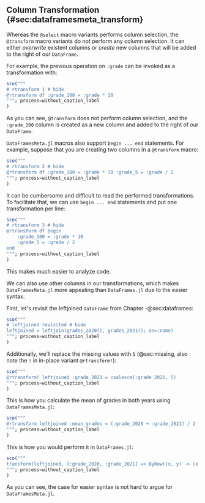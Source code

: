 ## Column Transformation {#sec:dataframesmeta_transform}

Whereas the `@select` macro variants performs column selection,
the `@transform` macro variants do _not_ perform any column selection.
It can either _overwrite_ existent columns or _create_ new columns that will be added to the right of our `DataFrame`.

For example, the previous operation on `:grade` can be invoked as a transformation with:

```jl
sco("""
# rtransform 1 # hide
@rtransform df :grade_100 = :grade * 10
"""; process=without_caption_label
)
```

As you can see, `@transform` does not perform column selection,
and the `:grade_100` column is created as a new column and added to the right of our `DataFrame`.

`DataFramesMeta.jl` macros also support `begin ... end` statements.
For example, suppose that you are creating two columns in a `@transform` macro:

```jl
sco("""
# rtransform 2 # hide
@rtransform df :grade_100 = :grade * 10 :grade_5 = :grade / 2
"""; process=without_caption_label
)
```

It can be cumbersome and difficult to read the performed transformations.
To facilitate that, we can use `begin ... end` statements and put one transformation per line:

```jl
sco("""
# rtransform 3 # hide
@rtransform df begin
    :grade_100 = :grade * 10
    :grade_5 = :grade / 2
end
"""; process=without_caption_label
)
```

This makes much easier to analyze code.

We can also use other columns in our transformations,
which makes `DataFramesMeta.jl` more appealing than `DataFrames.jl` due to the easier syntax.

First, let's revisit the leftjoined `DataFrame` from Chapter -@sec:dataframes:

```jl
sco("""
# leftjoined revisited # hide
leftjoined = leftjoin(grades_2020(), grades_2021(); on=:name)
"""; process=without_caption_label
)
```

Additionally, we'll replace the missing values with `5` (@sec:missing, also note the `!` in in-place variant `@rtransform!`):

```jl
sco("""
@rtransform! leftjoined :grade_2021 = coalesce(:grade_2021, 5)
"""; process=without_caption_label
)
```

This is how you calculate the mean of grades in both years using `DataFramesMeta.jl`:

```jl
sco("""
@rtransform leftjoined :mean_grades = (:grade_2020 + :grade_2021) / 2
"""; process=without_caption_label
)
```

This is how you would perform it in `DataFrames.jl`:

```jl
sco("""
transform(leftjoined, [:grade_2020, :grade_2021] => ByRow((x, y) -> (x + y) / 2) => :mean_grades)
"""; process=without_caption_label
)
```

As you can see, the case for easier syntax is not hard to argue for `DataFramesMeta.jl`.
